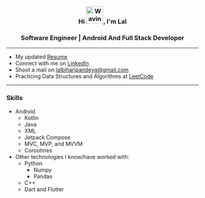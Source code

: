 <h3 align="center">Hi <img src="https://raw.githubusercontent.com/nixin72/nixin72/master/wave.gif" 
         alt="Waving hand animated gif"
         height="45"
         width="45" />, I'm Lal</h1>
<h3 align="center">Software Engineer | Android And Full Stack Developer</h3>
<hr>

- My updated [Resume](https://docs.google.com/document/d/1bDCyITLmrrbFMAPZ51MRAw-5M_O0TGIW3HOSzICOyhY/edit?usp=sharing)
- Connect with me on [LinkedIn](https://www.linkedin.com/in/pandayed/)
- Shoot a mail on lalbiharipandeyg@gmail.com
- Practicing Data Structures and Algorithms at [LeetCode](https://leetcode.com/pandayed/)
<hr>

### Skills
- Android
  - Kotlin
  - Java
  - XML
  - Jetpack Compose
  - MVC, MVP, and MVVM
  - Coroutines
- Other technologies I know/have worked with:
  - Python
    - Numpy
    - Pandas
  - C++
  - Dart and Flutter
